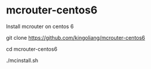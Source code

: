 # mcrouter-centos6
Install mcrouter on centos 6

git clone https://github.com/kingoliang/mcrouter-centos6

cd mcrouter-centos6

./mcinstall.sh
